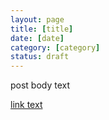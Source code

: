 ```yaml
---
layout: page
title: [title]
date: [date]
category: [category]
status: draft
---
```


post body text

[link text](link-URL "alt text")
